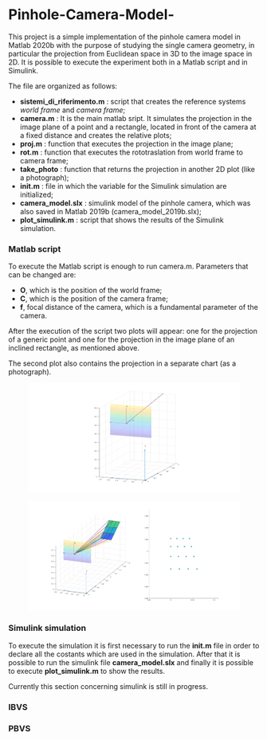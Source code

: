 # Pinhole-Camera-Model-

This project is a simple implementation of the pinhole camera model in Matlab 2020b with the purpose of studying the single camera geometry, in particular the projection from Euclidean space in 3D to the image space in 2D. It is possible to execute the experiment both in a Matlab script and in Simulink.

The file are organized as follows:

- **sistemi_di_riferimento.m** : script that creates the reference systems *world frame* and *camera frame*;
- **camera.m** : It is the main matlab sript. It simulates the projection in the image plane of a point and a rectangle, located in front of the camera at a fixed distance and creates the relative plots;
- **proj.m** : function that executes the projection in the image plane;
- **rot.m** : function that executes the rototraslation from world frame to camera frame;
- **take_photo** : function that returns the projection in another 2D plot (like a photograph);
- **init.m** : file in which the variable for the Simulink simulation are initialized;
- **camera_model.slx** : simulink model of the pinhole camera, which was also saved in Matlab 2019b (camera_model_2019b.slx);
- **plot_simulink.m** : script that shows the results of the Simulink simulation.


<h3>Matlab script</h3>
To execute the Matlab script is enough to run camera.m. Parameters that can be changed are:

- **O**, which is the position of the world frame;
- **C**, which is the position of the camera frame;
- **f**, focal distance of the camera, which is a fundamental parameter of the camera.

After the execution of the script two plots will appear: one for the projection of a generic point and one for the projection in the image plane of an inclined rectangle, as mentioned above.

The second plot also contains the projection in a separate chart (as a photograph).

<figure class="image">
  <img src="pictures/point_projection.png" width="760">
  <figcaption></figcaption>
</figure>

<figure class="image">
  
  
  <img src="pictures/rectangle_projection.png" width="760">
  <figcaption></figcaption>
</figure>


<h3>Simulink simulation</h3>

To execute the simulation it is first necessary to run the **init.m** file in order to declare all the costants which are used in the simulation. After that it is possible to run the simulink file **camera_model.slx** and finally it is possible to execute **plot_simulink.m** to show the results.

Currently this section concerning simulink is still in progress.


<h3>IBVS</h3>



<h3>PBVS</h3>
